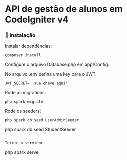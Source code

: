 # API de gestão de alunos em CodeIgniter v4

### 🔧 Instalação

Instalar dependências:
```
composer install
```

Configure o arquivo Database.php em app/Config.

No arquivo .env defina uma key para o JWT
```
JWT_SECRET= 'sua chave aqui'
```

Rode as migrations:
```
php spark migrate
```

Rode os seeders:
```
php spark db:seed UserAdminSeeder
```
php spark db:seed StudentSeeder
```

Inicie o servidor
```
php spark serve
```